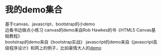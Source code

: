 我的demo集合  
====
基于canvas、javascript、bootstrap的小demo   
边看书边做点小练习
canvas的demo来自Rob Hawkes的书《HTML5 Canvas基础教程》   
bootstrap的demo来自《bootstrap实战》
javascript的demo来自《javascript高级程序设计》和网上的例子，比如豪情大人的[demo](http://jikeytang.github.io/)
